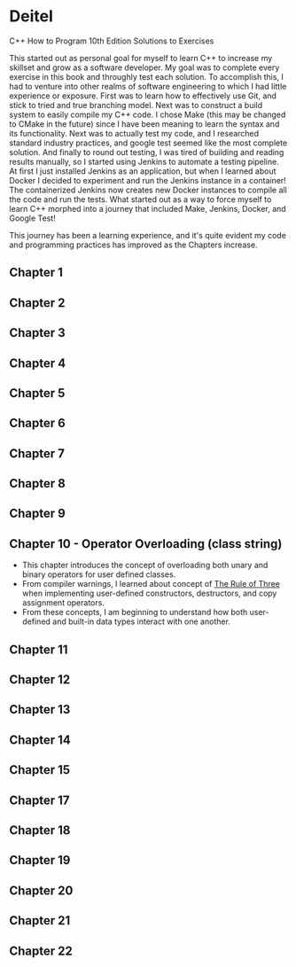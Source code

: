 # Deitel
C++ How to Program 10th Edition Solutions to Exercises

This started out as personal goal for myself to learn C++ to increase my skillset and grow as a software developer. My goal was to complete every exercise in this book and throughly test each solution. To accomplish this, I had to venture into other realms of software engineering to which I had little experience or exposure. First was to learn how to effectively use Git, and stick to tried and true branching model. Next was to construct a build system to easily compile my C++ code. I chose Make (this may be changed to CMake in the future) since I have been meaning to learn the syntax and its functionality. Next was to actually test my code, and I researched standard industry practices, and google test seemed like the most complete solution. And finally to round out testing, I was tired of building and reading results manually, so I started using Jenkins to automate a testing pipeline. At first I just installed Jenkins as an application, but when I learned about Docker I decided to experiment and run the Jenkins instance in a container! The containerized Jenkins now creates new Docker instances to compile all the code and run the tests. What started out as a way to force myself to learn C++ morphed into a journey that included Make, Jenkins, Docker, and Google Test!

This journey has been a learning experience, and it's quite evident my code and programming practices has improved as the Chapters increase.

## Chapter 1
## Chapter 2
## Chapter 3
## Chapter 4
## Chapter 5
## Chapter 6
## Chapter 7
## Chapter 8
## Chapter 9
## Chapter 10 - Operator Overloading (class string)
* This chapter introduces the concept of overloading both unary and binary operators for user defined classes.
* From compiler warnings, I learned about concept of [The Rule of Three](https://en.cppreference.com/w/cpp/language/rule_of_three) when implementing user-defined constructors, destructors, and copy assignment operators.
* From these concepts, I am beginning to understand how both user-defined and built-in data types interact with one another.
## Chapter 11
## Chapter 12
## Chapter 13
## Chapter 14
## Chapter 15
## Chapter 17
## Chapter 18
## Chapter 19
## Chapter 20
## Chapter 21
## Chapter 22